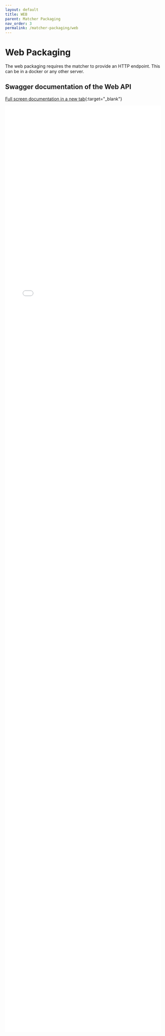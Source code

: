 ```yaml
---
layout: default
title: WEB
parent: Matcher Packaging
nav_order: 3
permalink: /matcher-packaging/web
---
```

# Web Packaging

The web packaging requires the matcher to provide an HTTP endpoint.
This can be in a docker or any other server.


## Swagger documentation of the Web API

[Full screen documentation in a new tab](/6_matcher_packaging/swagger_ui_melt.html){:target="_blank"}

<iframe src="/6_matcher_packaging/swagger_ui_melt.html" scrolling="no"
    style="border:0; width:100%; height:3000px; overflow:hidden;">